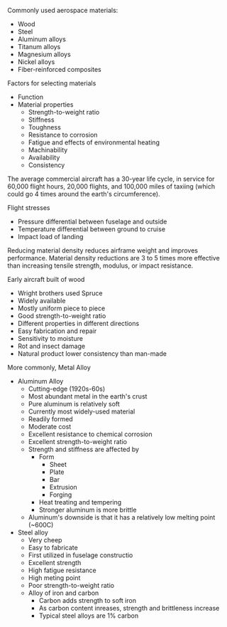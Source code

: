 Commonly used aerospace materials:
- Wood
- Steel
- Aluminum alloys
- Titanum alloys
- Magnesium alloys
- Nickel alloys
- Fiber-reinforced composites

Factors for selecting materials
- Function
- Material properties
    - Strength-to-weight ratio
    - Stiffness
    - Toughness
    - Resistance to corrosion
    - Fatigue and effects of environmental heating
    - Machinability
    - Availability
    - Consistency

The average commercial aircraft has a 30-year life cycle, in service for 60,000 flight hours, 20,000 flights, and 100,000 miles of taxiing (which could go 4 times around the earth's circumference).

Flight stresses
- Pressure differential between fuselage and outside
- Temperature differential between ground to cruise
- Impact load of landing

Reducing material density reduces airframe weight and improves performance. Material density reductions are 3 to 5 times more effective than increasing tensile strength, modulus, or impact resistance.

Early aircraft built of wood
- Wright brothers used Spruce
- Widely available
- Mostly uniform piece to piece
- Good strength-to-weight ratio
- Different properties in different directions
- Easy fabrication and repair
- Sensitivity to moisture
- Rot and insect damage
- Natural product lower consistency than man-made

More commonly, Metal Alloy
- Aluminum Alloy
    - Cutting-edge (1920s-60s)
    - Most abundant metal in the earth's crust
    - Pure aluminum is relatively soft
    - Currently most widely-used material
    - Readily formed
    - Moderate cost
    - Excellent resistance to chemical corrosion
    - Excellent strength-to-weight ratio
    - Strength and stiffness are affected by
        - Form
            - Sheet
            - Plate
            - Bar
            - Extrusion
            - Forging
        - Heat treating and tempering
        - Stronger aluminum is more brittle
    - Aluminum's downside is that it has a relatively low melting point (~600C)
- Steel alloy
    - Very cheep
    - Easy to fabricate
    - First utilized in fuselage constructio
    - Excellent strength
    - High fatigue resistance
    - High meting point
    - Poor strength-to-weight ratio
    - Alloy of iron and carbon
        - Carbon adds strength to soft iron
        - As carbon content inreases, strength and brittleness increase
        - Typical steel alloys are 1% carbon